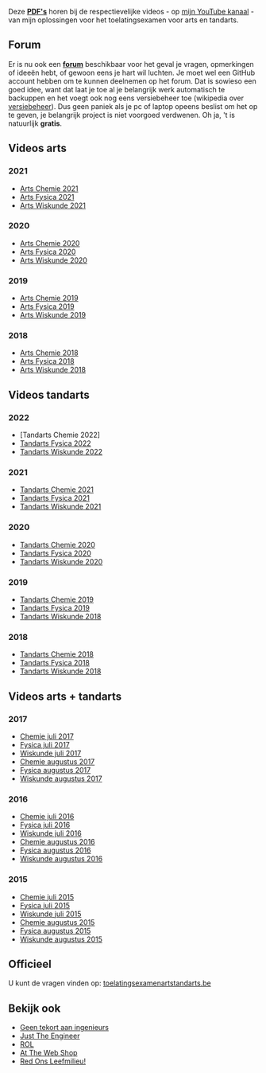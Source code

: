 Deze __[PDF's](https://github.com/DenIngenieur/Toelatingsproef-arts-tandarts "PDF's")__ horen bij de respectievelijke videos - op [mijn YouTube kanaal](https://www.youtube.com/channel/UCQNHfLb5Uia57Tb1SZ-tzpw "mijn YouTube kanaal") - van mijn oplossingen voor het toelatingsexamen voor arts en tandarts.

## Forum ##
Er is nu ook een __[forum](https://github.com/DenIngenieur/Toelatingsproef-arts-tandarts/discussions/ "forum")__ beschikbaar voor het geval je vragen, opmerkingen of ideeën hebt, of gewoon eens je hart wil luchten. Je moet wel een GitHub account hebben om te kunnen deelnemen op het forum. Dat is sowieso een goed idee, want dat laat je toe al je belangrijk werk automatisch te backuppen en het voegt ook nog eens versiebeheer toe (wikipedia over [versiebeheer](https://nl.wikipedia.org/wiki/Versiebeheersysteem "versiebeheer")). Dus geen paniek als je pc of laptop opeens beslist om het op te geven, je belangrijk project is niet voorgoed verdwenen. 
 Oh ja, 't is natuurlijk __gratis__.

## Videos arts ##
### 2021 ###
* [Arts Chemie 2021](https://youtu.be/S7RnowRCe7s "Arts Chemie 2021")
* [Arts Fysica 2021](https://www.youtube.com/watch?v=QIWT5ofcVJk "Arts Fysica 2021")
* [Arts Wiskunde 2021](https://www.youtube.com/watch?v=OVzYNE92neA "Arts Wiskunde 2021")

### 2020 ###
* [Arts Chemie 2020](https://www.youtube.com/watch?v=ZA_o2OAHDRg "Arts Chemie 2020")
* [Arts Fysica 2020](https://www.youtube.com/watch?v=c4ZOn-zDcZM "Arts Fysica 2020")
* [Arts Wiskunde 2020](https://www.youtube.com/watch?v=wcf-kvMvMtI "Arts Wiskunde 2020")

### 2019 ###
* [Arts Chemie 2019](https://www.youtube.com/watch?v=BtiAuvGpcEk "Arts Chemie 2019")
* [Arts Fysica 2019](https://www.youtube.com/watch?v=eZY3kPjS_AA "Arts Fysica 2019")
* [Arts Wiskunde 2019](https://www.youtube.com/watch?v=JeTOu_F4HVo "Arts Wiskunde 2019")

### 2018 ###
* [Arts Chemie 2018](https://www.youtube.com/watch?v=LeSFFfWP2yI "Arts Chemie 2018")
* [Arts Fysica 2018](https://www.youtube.com/watch?v=J0rB9I6UP4k "Arts Fysica 2018")
* [Arts Wiskunde 2018](https://www.youtube.com/watch?v=f2ATM_U4QU0 "Arts Wiskunde 2018")

## Videos tandarts ##
### 2022 ###
* [Tandarts Chemie 2022]
* [Tandarts Fysica 2022](https://youtu.be/55GkDMIVlZE "Tandarts Fysica 2022")
* [Tandarts Wiskunde 2022](https://youtu.be/To-IArnudRI "Tandarts Wiskunde 2022")

### 2021 ###
* [Tandarts Chemie 2021](https://www.youtube.com/watch?v=FRV_-VGbKcE "Tandarts Chemie 2021")
* [Tandarts Fysica 2021](https://youtu.be/DZ5E_P6j3SI "Tandarts Fysica 2021")
* [Tandarts Wiskunde 2021](https://www.youtube.com/watch?v=FqLXDuOzJTY "Tandarts Wiskunde 2021")

### 2020 ###
* [Tandarts Chemie 2020](https://www.youtube.com/watch?v=wgCUy-gBJUI "Tandarts Chemie 2020")
* [Tandarts Fysica 2020](https://www.youtube.com/watch?v=uGw8VPeDD9Y "Tandarts Fysica 2020")
* [Tandarts Wiskunde 2020](https://www.youtube.com/watch?v=vM7dFZBJLkM "Tandarts Wiskunde 2020")

### 2019 ###
* [Tandarts Chemie 2019](https://www.youtube.com/watch?v=oRuhYKW34sk "Tandarts Chemie 2019")
* [Tandarts Fysica 2019](https://www.youtube.com/watch?v=F-LRhO-CYkM "Tandarts Fysica 2019")
* [Tandarts Wiskunde 2018](https://www.youtube.com/watch?v=ro6chBim2ic "Tandarts Wiskunde 2019")

### 2018 ###
* [Tandarts Chemie 2018](https://www.youtube.com/watch?v=6wW8XPvIovE "Tandarts Chemie 2018")
* [Tandarts Fysica 2018](https://www.youtube.com/watch?v=Cqq2Sb7VJZI "Tandarts Fysica 2018")
* [Tandarts Wiskunde 2018](https://www.youtube.com/watch?v=bhtl4g6rasA "Tandarts Wiskunde 2018")


## Videos arts + tandarts ##
### 2017 ###
* [Chemie juli 2017](https://www.youtube.com/watch?v=4F-9UTg2vWw "Chemie juli 2017")
* [Fysica juli 2017](https://www.youtube.com/watch?v=uaIr4tvtbVM "Fysica juli 2017")
* [Wiskunde juli 2017](https://www.youtube.com/watch?v=JUHmZxdHHps "Wiskunde juli 2017")
* [Chemie augustus 2017](https://www.youtube.com/watch?v=7vGccA7_Gxs "Chemie augustus 2017")
* [Fysica augustus 2017](https://youtu.be/oeGDQ9aG71Y "Fysica augustus2017")
* [Wiskunde augustus 2017](https://www.youtube.com/watch?v=kRM19Td-2IE "Wiskunde augustus 2017")

### 2016 ###
* [Chemie juli 2016](https://youtu.be/0yGMjbp8Rt4 "Chemie juli 2016")
* [Fysica juli 2016](https://youtu.be/T2pd1LFuBoI "Fysica juli 2016")
* [Wiskunde juli 2016](https://www.youtube.com/watch?v=BOmUlv_tuqE "Wiskunde juli 2016")
* [Chemie augustus 2016](https://www.youtube.com/watch?v=eA0ra3uwLzM "Chemie augustus 2016")
* [Fysica augustus 2016](https://youtu.be/y80pMb191Z8 "Fysica augustus 2016")
* [Wiskunde augustus 2016](https://youtu.be/TrOIpspJjU4 "Wiskunde augustus 2016")

### 2015 ###
* [Chemie juli 2015](https://www.youtube.com/watch?v=q48p19rWknk "Chemie juli 2015")
* [Fysica juli 2015](https://youtu.be/l-TFv0L0mug "Fysica juli 2015")
* [Wiskunde juli 2015](https://youtu.be/aD8kVFYSjpM "Wiskunde juli 2015")
* [Chemie augustus 2015](https://www.youtube.com/watch?v=1dxz9dOOO8U "Chemie augustus 2015")
* [Fysica augustus 2015](https://www.youtube.com/watch?v=9i1aAbqYIq4 "Fysica augustus 2015")
* [Wiskunde augustus 2015](https://www.youtube.com/watch?v=z3hjDFC--zo "Wiskunde augustus 2015")


## Officieel ##
U kunt de vragen vinden op: [toelatingsexamenartstandarts.be](https://www.toelatingsexamenartstandarts.be/examenvragen "toelatingsexamenartstandarts.be")

## Bekijk ook ##
* [Geen tekort aan ingenieurs](https://justtheengineer.eu/nl/gtai "Geen tekort aan ingenieurs")
* [Just The Engineer](https://justtheengineer.eu/ "Just The Engineer")
* [ROL](https://rol.be/ "ROL")
* [At The Web Shop](https://attheweb.shop/ "At The Web Shop")
* [Red Ons Leefmilieu!](https://redonsleefmilieu.wordpress.com/ "Red Ons Leefmilieu!")

